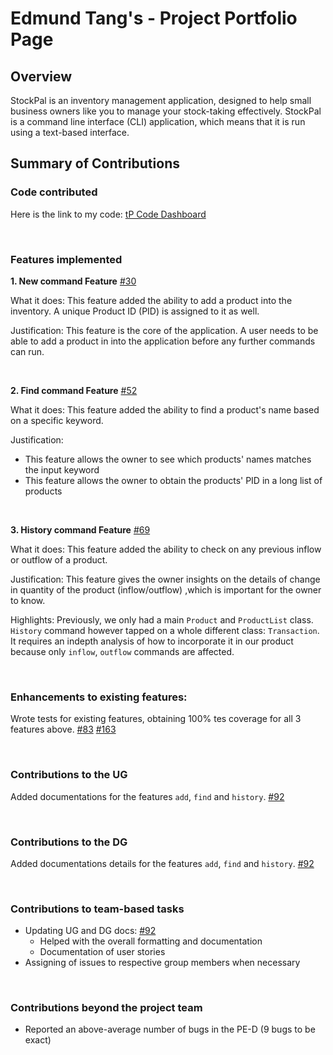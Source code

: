 <!--- @@author EdmundTangg --->
# Edmund Tang's - Project Portfolio Page

## Overview
StockPal is an inventory management application, designed to help small business owners like you to manage your stock-taking effectively.
StockPal is a command line interface (CLI) application, which means that it is run using a text-based interface.

## Summary of Contributions

### Code contributed
Here is the link to my code:
[tP Code Dashboard](https://nus-cs2113-ay2324s2.github.io/tp-dashboard/?search=edmundtangg&breakdown=true&sort=groupTitle%20dsc&sortWithin=title&since=2024-02-23&timeframe=commit&mergegroup=&groupSelect=groupByRepos&checkedFileTypes=docs~functional-code~test-code~other&tabOpen=true&tabType=authorship&tabAuthor=EdmundTangg&tabRepo=AY2324S2-CS2113T-T09-3%2Ftp%5Bmaster%5D&authorshipIsMergeGroup=false&authorshipFileTypes=docs~functional-code~test-code&authorshipIsBinaryFileTypeChecked=false&authorshipIsIgnoredFilesChecked=false)

<br/>

### Features implemented
**1. New command Feature**
[#30](https://github.com/AY2324S2-CS2113T-T09-3/tp/pull/30)

What it does:
This feature added the ability to add a product into the inventory.
A unique Product ID (PID) is assigned to it as well.

Justification:
This feature is the core of the application.
A user needs to be able to add a product in into the application before any further commands can run.

<br/>

**2. Find command Feature**
[#52](https://github.com/AY2324S2-CS2113T-T09-3/tp/pull/52)

What it does:
This feature added the ability to find a product's name based on a specific keyword.

Justification:

- This feature allows the owner to see which products' names matches the input keyword
- This feature allows the owner to obtain the products' PID in a long list of products

<br/>

**3. History command Feature**
[#69](https://github.com/AY2324S2-CS2113T-T09-3/tp/pull/69)

What it does:
This feature added the ability to check on any previous inflow or outflow of a product.

Justification:
This feature gives the owner insights on the details of change in quantity of the product (inflow/outflow)
,which is important for the owner to know.

Highlights:
Previously, we only had a main `Product` and `ProductList` class. 
`History` command however tapped on a whole different class: `Transaction`.
It requires an indepth analysis of how to incorporate it in our product because only `inflow`, `outflow` commands are affected. 


<br/>

### Enhancements to existing features:
Wrote tests for existing features, obtaining 100% tes coverage for all 3 features above.
[#83](https://github.com/AY2324S2-CS2113T-T09-3/tp/pull/83)
[#163](https://github.com/AY2324S2-CS2113T-T09-3/tp/pull/163)

<br/>

### Contributions to the UG
Added documentations for the features `add`, `find` and `history`.
[#92](https://github.com/AY2324S2-CS2113T-T09-3/tp/pull/92)

<br/>

### Contributions to the DG
Added documentations details for the features `add`, `find` and `history`.
[#92](https://github.com/AY2324S2-CS2113T-T09-3/tp/pull/92)

<br/>

### Contributions to team-based tasks
- Updating UG and DG docs: [#92](https://github.com/AY2324S2-CS2113T-T09-3/tp/pull/92)
   - Helped with the overall formatting and documentation 
   - Documentation of user stories 
- Assigning of issues to respective group members when necessary 

<br/>

### Contributions beyond the project team 
- Reported an above-average number of bugs in the PE-D (9 bugs to be exact)